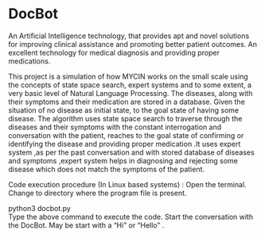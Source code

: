 # DocBot

An  Artificial Intelligence  technology, that provides  apt and novel solutions for improving clinical assistance and promoting better patient outcomes. An excellent technology for medical diagnosis and providing proper medications.

This project is a simulation of how MYCIN works on the small scale using the concepts of state space search, expert systems and to some extent, a very basic level of  Natural Language Processing. The diseases, along with their symptoms and their medication are stored in a database. Given the situation of no disease as initial state, to the goal state of having some disease. The algorithm uses state space search to traverse through the diseases and their symptoms with the constant interrogation and conversation with the patient, reaches to the goal state of confirming or identifying  the disease and providing proper medication .It uses expert system ,as per the past conversation and with stored database of diseases and symptoms ,expert system helps in diagnosing and rejecting some disease which does not match the symptoms of the patient.

Code execution procedure (In Linux based systems) :
Open  the terminal.
Change to directory where the program file is present.

python3 docbot.py  
               Type the above command to execute the code.
Start the conversation with the DocBot. May be start with  a “Hi” or “Hello” . 

